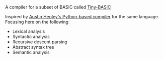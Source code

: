 A compiler for a subset of BASIC called [Tiny-BASIC](https://en.wikipedia.org/wiki/Tiny_BASIC)

Inspired by [Austin Henley's Python-based compiler](https://austinhenley.com/blog/teenytinycompiler1.html) for the same language. Focusing here on the following:
- Lexical analysis
- Syntactic analysis
- Recursive descent parsing
- Abstract syntax tree
- Semantic analysis